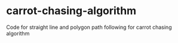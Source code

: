 # carrot-chasing-algorithm
Code for straight line and polygon path following for carrot chasing algorithm
